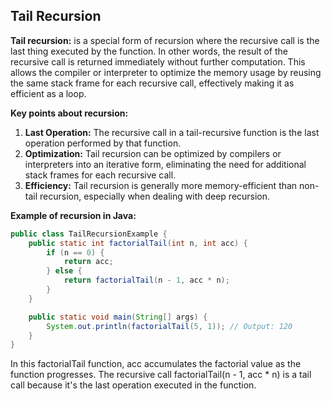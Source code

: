 ## Tail Recursion

**Tail recursion:** is a special form of recursion where the recursive call is the last thing executed by the function. In other words, the result of the recursive call is returned immediately without further computation. This allows the compiler or interpreter to optimize the memory usage by reusing the same stack frame for each recursive call, effectively making it as efficient as a loop.

**Key points about recursion:**

1. **Last Operation:** The recursive call in a tail-recursive function is the last operation performed by that function.
2. **Optimization:** Tail recursion can be optimized by compilers or interpreters into an iterative form, eliminating the need for additional stack frames for each recursive call.
3. **Efficiency:** Tail recursion is generally more memory-efficient than non-tail recursion, especially when dealing with deep recursion.


**Example of recursion in Java:**

```java
public class TailRecursionExample {
    public static int factorialTail(int n, int acc) {
        if (n == 0) {
            return acc;
        } else {
            return factorialTail(n - 1, acc * n);
        }
    }

    public static void main(String[] args) {
        System.out.println(factorialTail(5, 1)); // Output: 120
    }
}
```
In this factorialTail function, acc accumulates the factorial value as the function progresses. The recursive call factorialTail(n - 1, acc * n) is a tail call because it's the last operation executed in the function.

